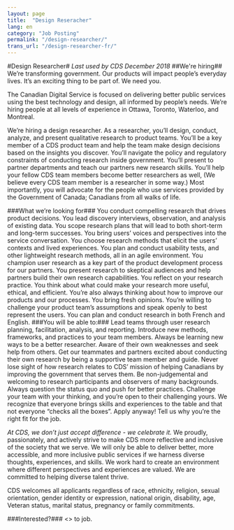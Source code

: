 ```yaml
---
layout: page
title:  "Design Reseracher"
lang: en
category: "Job Posting"
permalink: "/design-researcher/"
trans_url: "/design-researcher-fr/"
---
```


#Design Researcher#
_Last used by CDS December 2018_
##We're hiring##
We’re transforming government. Our products will impact people’s everyday lives. It’s an exciting thing to be part of. We need you.

The Canadian Digital Service is focused on delivering better public services using the best technology and design, all informed by people’s needs. We’re hiring people at all levels of experience in Ottawa, Toronto, Waterloo, and Montreal.

We’re hiring a design researcher. As a researcher, you’ll design, conduct, analyze, and present qualitative research to product teams. You’ll be a key member of a CDS product team and help the team make design decisions based on the insights you discover. You’ll navigate the policy and regulatory constraints of conducting research inside government. You’ll present to partner departments and teach our partners new research skills. You’ll help your fellow CDS team members become better researchers as well, (We believe every CDS team member is a researcher in some way.) Most importantly, you will advocate for the people who use services provided by the Government of Canada; Canadians from all walks of life.

###What we’re looking for###
You conduct compelling research that drives product decisions. You lead discovery interviews, observation, and analysis of existing data. You scope research plans that will lead to both short-term and long-term successes.
You bring users’ voices and perspectives into the service conversation. You choose research methods that elicit the users’ contexts and lived experiences.
You plan and conduct usability tests, and other lightweight research methods, all in an agile environment.
You champion user research as a key part of the product development process for our partners. You present research to skeptical audiences and help partners build their own research capabilities.
You reflect on your research practice. You think about what could make your research more useful, ethical, and efficient. You’re also always thinking about how to improve our products and our processes.
You bring fresh opinions. You’re willing to challenge your product team’s assumptions and speak openly to best represent the users.
You can plan and conduct research in both French and English.
###You will be able to:###
Lead teams through user research planning, facilitation, analysis, and reporting.
Introduce new methods, frameworks, and practices to your team members.
Always be learning new ways to be a better researcher. Aware of their own weaknesses and seek help from others.
Get our teammates and partners excited about conducting their own research by being a supportive team member and guide.
Never lose sight of how research relates to CDS’ mission of helping Canadians by improving the government that serves them.
Be non-judgemental and welcoming to research participants and observers of many backgrounds.
Always question the status quo and push for better practices.
Challenge your team with your thinking, and you’re open to their challenging yours.
We recognize that everyone brings skills and experiences to the table and that not everyone “checks all the boxes”. Apply anyway! Tell us why you’re the right fit for the job.

_At CDS, we don’t just accept difference - we celebrate it._
We proudly, passionately, and actively strive to make CDS more reflective and inclusive of the society that we serve. We will only be able to deliver better, more accessible, and more inclusive public services if we harness diverse thoughts, experiences, and skills. We work hard to create an environment where different perspectives and experiences are valued. We are committed to helping diverse talent thrive.

CDS welcomes all applicants regardless of race, ethnicity, religion, sexual orientation, gender identity or expression, national origin, disability, age, Veteran status, marital status, pregnancy or family commitments.

###Interested?###
<<LINK>> to job.
